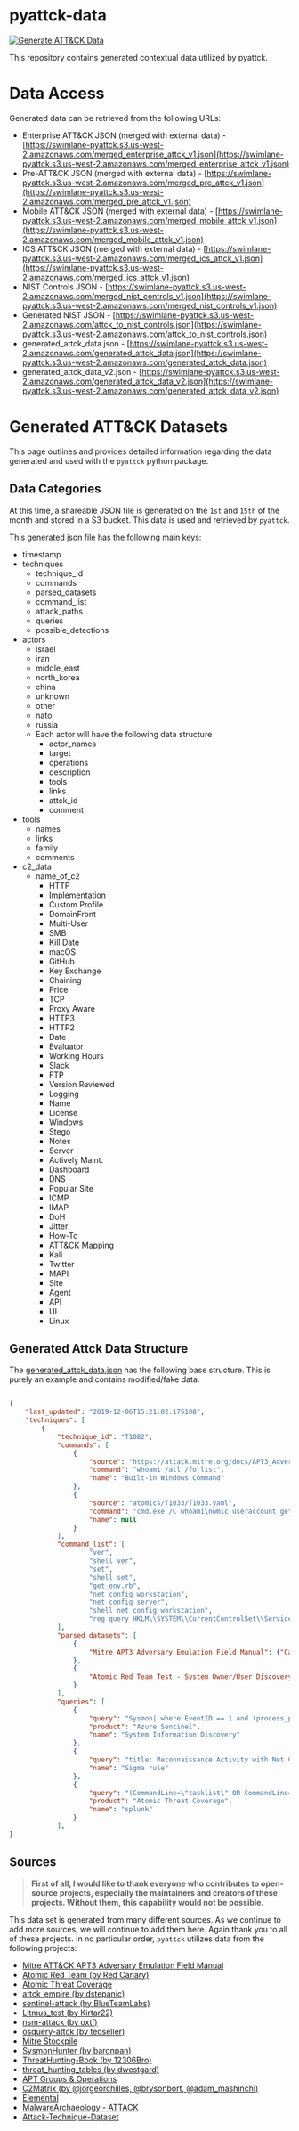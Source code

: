 # pyattck-data

[![Generate ATT&CK Data](https://github.com/swimlane/pyattck-data/actions/workflows/generatepyattckdata.yml/badge.svg)](https://github.com/swimlane/pyattck-data/actions/workflows/generatepyattckdata.yml)

This repository contains generated contextual data utilized by pyattck.

# Data Access

Generated data can be retrieved from the following URLs:

* Enterprise ATT&CK JSON (merged with external data) - [https://swimlane-pyattck.s3.us-west-2.amazonaws.com/merged_enterprise_attck_v1.json](https://swimlane-pyattck.s3.us-west-2.amazonaws.com/merged_enterprise_attck_v1.json)
* Pre-ATT&CK JSON (merged with external data) - [https://swimlane-pyattck.s3.us-west-2.amazonaws.com/merged_pre_attck_v1.json](https://swimlane-pyattck.s3.us-west-2.amazonaws.com/merged_pre_attck_v1.json)
* Mobile ATT&CK JSON (merged with external data) - [https://swimlane-pyattck.s3.us-west-2.amazonaws.com/merged_mobile_attck_v1.json](https://swimlane-pyattck.s3.us-west-2.amazonaws.com/merged_mobile_attck_v1.json)
* ICS ATT&CK JSON (merged with external data) - [https://swimlane-pyattck.s3.us-west-2.amazonaws.com/merged_ics_attck_v1.json](https://swimlane-pyattck.s3.us-west-2.amazonaws.com/merged_ics_attck_v1.json)
* NIST Controls JSON - [https://swimlane-pyattck.s3.us-west-2.amazonaws.com/merged_nist_controls_v1.json](https://swimlane-pyattck.s3.us-west-2.amazonaws.com/merged_nist_controls_v1.json)
* Generated NIST JSON - [https://swimlane-pyattck.s3.us-west-2.amazonaws.com/attck_to_nist_controls.json](https://swimlane-pyattck.s3.us-west-2.amazonaws.com/attck_to_nist_controls.json)
* generated_attck_data.json - [https://swimlane-pyattck.s3.us-west-2.amazonaws.com/generated_attck_data.json](https://swimlane-pyattck.s3.us-west-2.amazonaws.com/generated_attck_data.json)
* generated_attck_data_v2.json - [https://swimlane-pyattck.s3.us-west-2.amazonaws.com/generated_attck_data_v2.json](https://swimlane-pyattck.s3.us-west-2.amazonaws.com/generated_attck_data_v2.json)

# Generated ATT&CK Datasets

This page outlines and provides detailed information regarding the data generated and used with the `pyattck` python package.

## Data Categories

At this time, a shareable JSON file is generated on the `1st` and `15th` of the month and stored in a S3 bucket. This data is used and retrieved by `pyattck`.

This generated json file has the following main keys:

- timestamp
- techniques
    - technique_id
    - commands
    - parsed_datasets
    - command_list
    - attack_paths
    - queries
    - possible_detections
- actors
    - israel
    - iran
    - middle_east
    - north_korea
    - china
    - unknown
    - other
    - nato
    - russia
    - Each actor will have the following data structure
        - actor_names
        - target
        - operations
        - description
        - tools
        - links
        - attck_id
        - comment
- tools
    - names
    - links
    - family
    - comments
- c2_data
    - name_of_c2
        - HTTP
        - Implementation
        - Custom Profile
        - DomainFront
        - Multi-User
        - SMB
        - Kill Date
        - macOS
        - GitHub
        - Key Exchange
        - Chaining
        - Price
        - TCP
        - Proxy Aware
        - HTTP3
        - HTTP2
        - Date
        - Evaluator
        - Working Hours
        - Slack
        - FTP
        - Version Reviewed
        - Logging
        - Name
        - License
        - Windows
        - Stego
        - Notes
        - Server
        - Actively Maint.
        - Dashboard
        - DNS
        - Popular Site
        - ICMP
        - IMAP
        - DoH
        - Jitter
        - How-To
        - ATT&CK Mapping
        - Kali
        - Twitter
        - MAPI
        - Site
        - Agent
        - API
        - UI
        - Linux


## Generated Attck Data Structure

The [generated_attck_data.json](https://swimlane-pyattck.s3.us-west-2.amazonaws.com/generated_attck_data.json) has the following base structure. This is purely an example and contains modified/fake data.


```json

{
    "last_updated": "2019-12-06T15:21:02.175108", 
    "techniques": [
        {
            "technique_id": "T1082", 
            "commands": [
                {
                    "source": "https://attack.mitre.org/docs/APT3_Adversary_Emulation_Field_Manual.xlsx", 
                    "command": "whoami /all /fo list", 
                    "name": "Built-in Windows Command"
                },
                {
                    "source": "atomics/T1033/T1033.yaml", 
                    "command": "cmd.exe /C whoami\nwmic useraccount get /ALL\nquser /SERVER:\"computer1\"\nquser\nqwinsta.exe\" /server:computer1\nqwinsta.exe\nfor /F \"tokens=1,2\" %i in ('qwinsta /server:computer1 ^| findstr \"Active Disc\"') do @echo %i | find /v \"#\" | find /v \"console\" || echo %j > usernames.txt\n@FOR /F %n in (computers.txt) DO @FOR /F \"tokens=1,2\" %i in ('qwinsta /server:%n ^| findstr \"Active Disc\"') do @echo %i | find /v \"#\" | find /v \"console\" || echo %j > usernames.txt\n", 
                    "name": null
                }
            ],
            "command_list": [
                    "ver", 
                    "shell ver", 
                    "set", 
                    "shell set", 
                    "get_env.rb", 
                    "net config workstation",
                    "net config server", 
                    "shell net config workstation",
                    "reg query HKLM\\SYSTEM\\CurrentControlSet\\Services\\Disk\\Enum"
            ], 
            "parsed_datasets": [
                {
                    "Mitre APT3 Adversary Emulation Field Manual": {"Category": "T1033", "Built-in Windows Command": "whoami /all /fo list", "Cobalt Strike": "shell whoami /all /fo list", "Description": "Get current user information, SID, domain, groups the user belongs to, security privs of the user", "Metasploit": "getuid"}
                },
                {
                    "Atomic Red Team Test - System Owner/User Discovery": {"display_name": "System Owner/User Discovery", "atomic_tests": [{"executor": {"elevation_required": false, "command": "cmd.exe /C whoami\nwmic useraccount get /ALL\nquser /SERVER:\"#{computer_name}\"\nquser\nqwinsta.exe\" /server:#{computer_name}\nqwinsta.exe\nfor /F \"tokens=1,2\" %i in ('qwinsta /server:#{computer_name} ^| findstr \"Active Disc\"') do @echo %i | find /v \"#\" | find /v \"console\" || echo %j > usernames.txt\n@FOR /F %n in (computers.txt) DO @FOR /F \"tokens=1,2\" %i in ('qwinsta /server:%n ^| findstr \"Active Disc\"') do @echo %i | find /v \"#\" | find /v \"console\" || echo %j > usernames.txt\n", "name": "command_prompt"}, "supported_platforms": ["windows"], "description": "Identify System owner or users on an endpoint\n", "input_arguments": {"computer_name": {"default": "computer1", "type": "string", "description": "Name of remote computer"}}, "name": "System Owner/User Discovery"}, {"executor": {"elevation_required": false, "command": "users\nw\nwho\n", "name": "sh"}, "supported_platforms": ["linux", "macos"], "description": "Identify System owner or users on an endpoint\n", "name": "System Owner/User Discovery"}], "attack_technique": "T1033"}
                }
            ],
            "queries": [
                {
                    "query": "Sysmon| where EventID == 1 and (process_path contains\"sysinfo.exe\"or process_path contains \"reg.exe\")and process_commandline contains \"reg*query HKLM\\\\SYSTEM\\\\CurrentControlSet\\\\Services\\\\Disk\\\\Enum\"", 
                    "product": "Azure Sentinel", 
                    "name": "System Information Discovery"
                },
                {
                    "query": "title: Reconnaissance Activity with Net Command\nid: 2887e914-ce96-435f-8105-593937e90757\nstatus: experimental\ndescription: Detects a set of commands often used in recon stages by different attack groups\nreferences:\n    - https://twitter.com/haroonmeer/status/939099379834658817\n    - https://twitter.com/c_APT_ure/status/939475433711722497\n    - https://www.fireeye.com/blog/threat-research/2016/05/targeted_attacksaga.html\nauthor: Florian Roth, Markus Neis\ndate: 2018/08/22\nmodified: 2018/12/11\ntags:\n    - attack.discovery\n    - attack.t1087\n    - attack.t1082\n    - car.2016-03-001\nlogsource:\n    category: process_creation\n    product: windows\ndetection:\n    selection:\n        CommandLine:\n            - tasklist\n            - net time\n            - systeminfo\n            - whoami\n            - nbtstat\n            - net start\n            - '*\\net1 start'\n            - qprocess\n            - nslookup\n            - hostname.exe\n            - '*\\net1 user /domain'\n            - '*\\net1 group /domain'\n            - '*\\net1 group \"domain admins\" /domain'\n            - '*\\net1 group \"Exchange Trusted Subsystem\" /domain'\n            - '*\\net1 accounts /domain'\n            - '*\\net1 user net localgroup administrators'\n            - netstat -an\n    timeframe: 15s\n    condition: selection | count() by CommandLine > 4\nfalsepositives:\n    - False positives depend on scripts and administrative tools used in the monitored environment\nlevel: medium", "product": "Atomic Threat Coverage", 
                    "name": "Sigma rule"
                },
                {
                    "query": "(CommandLine=\"tasklist\" OR CommandLine=\"net time\" OR CommandLine=\"systeminfo\" OR CommandLine=\"whoami\" OR CommandLine=\"nbtstat\" OR CommandLine=\"net start\" OR CommandLine=\"*\\\\\\\\net1 start\" OR CommandLine=\"qprocess\" OR CommandLine=\"nslookup\" OR CommandLine=\"hostname.exe\" OR CommandLine=\"*\\\\\\\\net1 user /domain\" OR CommandLine=\"*\\\\\\\\net1 group /domain\" OR CommandLine=\"*\\\\\\\\net1 group \\\\\"domain admins\\\\\" /domain\" OR CommandLine=\"*\\\\\\\\net1 group \\\\\"Exchange Trusted Subsystem\\\\\" /domain\" OR CommandLine=\"*\\\\\\\\net1 accounts /domain\" OR CommandLine=\"*\\\\\\\\net1 user net localgroup administrators\" OR CommandLine=\"netstat -an\") | eventstats count as val by CommandLine| search val > 4", 
                    "product": "Atomic Threat Coverage", 
                    "name": "splunk"
                }
            ],
}
```

## Sources


> **First of all, I would like to thank everyone who contributes to open-source projects, especially the maintainers and creators of these projects.  Without them, this capability would not be possible.**

This data set is generated from many different sources. As we continue to add more sources, we will continue to add them here.  Again thank you to all of these projects.  In no particular order, `pyattck` utilizes data from the following projects:

* [Mitre ATT&CK APT3 Adversary Emulation Field Manual](https://attack.mitre.org/docs/APT3_Adversary_Emulation_Field_Manual.xlsx)
* [Atomic Red Team (by Red Canary)](https://github.com/redcanaryco/atomic-red-team)
* [Atomic Threat Coverage](https://github.com/atc-project/atomic-threat-coverage)
* [attck_empire (by dstepanic)](https://github.com/dstepanic/attck_empire)
* [sentinel-attack (by BlueTeamLabs)](https://github.com/BlueTeamLabs/sentinel-attack)
* [Litmus_test (by Kirtar22)](https://github.com/Kirtar22/Litmus_Test)
* [nsm-attack (by oxtf)](https://github.com/0xtf/nsm-attack)
* [osquery-attck (by teoseller)](https://github.com/teoseller/osquery-attck)
* [Mitre Stockpile](https://github.com/mitre/stockpile)
* [SysmonHunter (by baronpan)](https://github.com/baronpan/SysmonHunter)
* [ThreatHunting-Book (by 12306Bro)](https://github.com/12306Bro/Threathunting-book)
* [threat_hunting_tables (by dwestgard)](https://github.com/dwestgard/threat_hunting_tables)
* [APT Groups & Operations](https://docs.google.com/spreadsheets/d/1H9_xaxQHpWaa4O_Son4Gx0YOIzlcBWMsdvePFX68EKU/edit#gid=1864660085)
* [C2Matrix (by @jorgeorchilles, @brysonbort, @adam_mashinchi)](https://www.thec2matrix.com/)
* [Elemental](https://github.com/Elemental-attack/Elemental)
* [MalwareArchaeology - ATTACK](https://github.com/MalwareArchaeology/ATTACK)
* [Attack-Technique-Dataset](https://github.com/NewBee119/Attack-Technique-Dataset)

